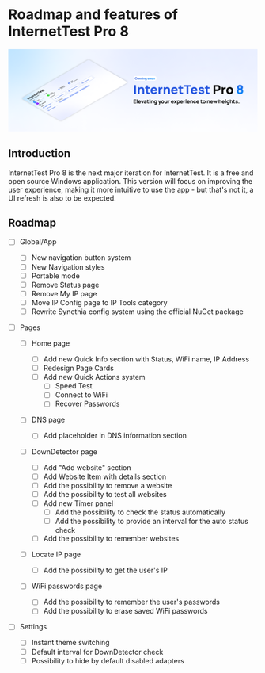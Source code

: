 # Roadmap and features of InternetTest Pro 8

<img src=".github/images/banner.png" alt="banner">

## Introduction

InternetTest Pro 8 is the next major iteration for InternetTest. It is a free and open source Windows application. This version will focus on improving the user experience, making it more intuitive to use the app - but that's not it, a UI refresh is also to be expected.

## Roadmap

- [ ] Global/App

  - [ ] New navigation button system
  - [ ] New Navigation styles
  - [ ] Portable mode
  - [ ] Remove Status page
  - [ ] Remove My IP page
  - [ ] Move IP Config page to IP Tools category
  - [ ] Rewrite Synethia config system using the official NuGet package
- [ ] Pages

  - [ ] Home page

    - [ ] Add new Quick Info section with Status, WiFi name, IP Address
    - [ ] Redesign Page Cards
    - [ ] Add new Quick Actions system
      - [ ] Speed Test
      - [ ] Connect to WiFi
      - [ ] Recover Passwords

  - [ ] DNS page
    - [ ] Add placeholder in DNS information section
  - [ ] DownDetector page
    - [ ] Add "Add website" section
    - [ ] Add Website Item with details section
    - [ ] Add the possibility to remove a website
    - [ ] Add the possibility to test all websites
    - [ ] Add new Timer panel
      - [ ] Add the possibility to check the status automatically
      - [ ] Add the possibility to provide an interval for the auto status check
    - [ ] Add the possibility to remember websites
  - [ ] Locate IP page
    - [ ] Add the possibility to get the user's IP
  - [ ] WiFi passwords page
    - [ ] Add the possibility to remember the user's passwords
    - [ ] Add the possibility to erase saved WiFi passwords

- [ ] Settings
  - [ ] Instant theme switching
  - [ ] Default interval for DownDetector check
  - [ ] Possibility to hide by default disabled adapters
